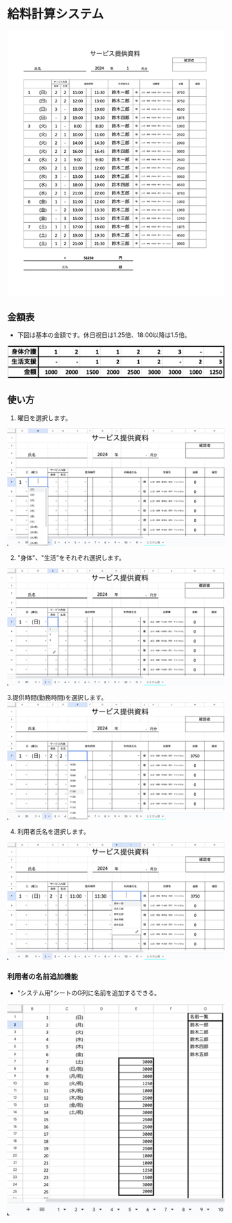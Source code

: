 # 給料計算システム
<img src="pic/給料計算システム.png">

## 金額表

* 下図は基本の金額です。休日祝日は1.25倍、18:00以降は1.5倍。
<img src="pic/金額表.png">

## 使い方
 
1. 曜日を選択します。
<img src="pic/曜日.png">

2. "身体"、"生活"をそれぞれ選択します。
<img src="pic/身体_生活.png">

3.提供時間(勤務時間)を選択します。
<img src="pic/提供時間.png">

4. 利用者氏名を選択します。
<img src="pic/利用者氏名.png">

### 利用者の名前追加機能
* "システム用"シートのG列に名前を追加するできる。
<img src="pic/名前一覧_追加機能.png">
